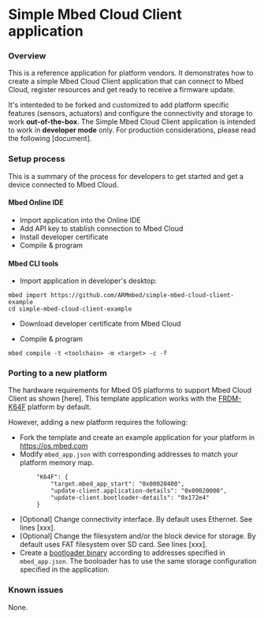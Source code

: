 # Simple Mbed Cloud Client application

### Overview

This is a reference application for platform vendors. It demonstrates how to create a simple Mbed Cloud Client application that can connect to Mbed Cloud, register resources and get ready to receive a firmware update.

It's intenteded to be forked and customized to add platform specific features (sensors, actuators) and configure the connectivity and storage to work **out-of-the-box**.
The Simple Mbed Cloud Client application is intended to work in **developer mode** only. For production considerations, please read the following [document].

### Setup process

This is a summary of the process for developers to get started and get a device connected to Mbed Cloud.

#### Mbed Online IDE

- Import application into the Online IDE
- Add API key to stablish connection to Mbed Cloud
- Install developer certificate
- Compile & program

#### Mbed CLI tools

- Import application in developer's desktop:

```
mbed import https://github.com/ARMmbed/simple-mbed-cloud-client-example
cd simple-mbed-cloud-client-example
```
- Download developer certificate from Mbed Cloud

- Compile & program

```
mbed compile -t <toolchain> -m <target> -c -f
```

### Porting to a new platform

The hardware requirements for Mbed OS platforms to support Mbed Cloud Client as shown [here].
This template application works with the [FRDM-K64F](https://os.mbed.com/platforms/FRDM-K64F/) platform by default.

However, adding a new platform requires the following:

- Fork the template and create an example application for your platform in https://os.mbed.com
- Modify `mbed_app.json` with corresponding addresses to match your platform memory map.

```
        "K64F": {
            "target.mbed_app_start": "0x00020400",
            "update-client.application-details": "0x00020000",
            "update-client.bootloader-details": "0x172e4"
        }
```
- [Optional] Change connectivity interface. By default uses Ethernet. See lines [xxx].
- [Optional] Change the filesystem and/or the block device for storage. By default uses FAT filesystem over SD card. See lines [xxx].
- Create a [bootloader binary](TBD) according to addresses specified in `mbed_app.json`. The booloader has to use the same storage configuration specified in the application.

### Known issues

None.


